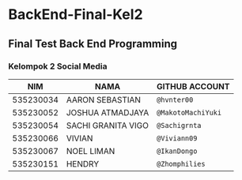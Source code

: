# BackEnd-Final-Kel2
## Final Test Back End Programming
### Kelompok 2  Social Media

| NIM | NAMA | GITHUB ACCOUNT
| --- | --- | --- |
| 535230034 | AARON SEBASTIAN    | `@hvnter00`
| 535230052 | JOSHUA ATMADJAYA   | `@MakotoMachiYuki`
| 535230054 | SACHI GRANITA VIGO | `@Sachigrnta`
| 535230066 | VIVIAN             | `@Viviann09`
| 535230067 | NOEL LIMAN         | `@IkanDongo`
| 535230151 | HENDRY             | `@Zhomphilies`
